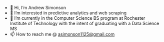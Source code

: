 - 👋 Hi, I’m Andrew Simonson
- 👀 I’m interested in predictive analytics and web scraping
- 🌱 I’m currently in the Computer Science BS program at Rochester Institute of Technology with the intent of graduating with a Data Science MS
- 📫 How to reach me @ asimonson1125@gmail.com

<!---
asimonson1125/asimonson1125 is a ✨ special ✨ repository because its `README.md` (this file) appears on your GitHub profile.
You can click the Preview link to take a look at your changes.
--->
